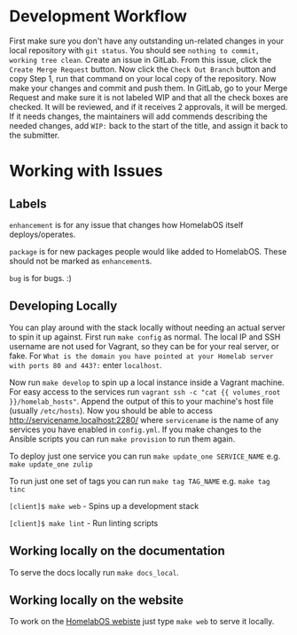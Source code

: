 # Development Workflow

First make sure you don't have any outstanding un-related changes in your local repository with `git status`. You should see `nothing to commit, working tree clean`. Create an issue in GitLab. From this issue, click the `Create Merge Request` button. Now click the `Check Out Branch` button and copy Step 1, run that command on your local copy of the repository. Now make your changes and commit and push them. In GitLab, go to your Merge Request and make sure it is not labeled WIP and that all the check boxes are checked. It will be reviewed, and if it receives 2 approvals, it will be merged. If it needs changes, the maintainers will add commends describing the needed changes, add `WIP:` back to the start of the title, and assign it back to the submitter.

# Working with Issues

## Labels

`enhancement` is for any issue that changes how HomelabOS itself deploys/operates.

`package` is for new packages people would like added to HomelabOS. These should not be marked as `enhancement`s.

`bug` is for bugs. :)

## Developing Locally

You can play around with the stack locally without needing an actual server to spin it up against.
First run `make config` as normal. The local IP and SSH username are not used for Vagrant, so they can be
for your real server, or fake. For `What is the domain you have pointed at your Homelab server with ports 80 and 443?:`
enter `localhost`.

Now run `make develop` to spin up a local instance inside a Vagrant machine.
For easy access to the services run `vagrant ssh -c "cat {{ volumes_root }}/homelab_hosts"`. Append the output of this to your
machine's host file (usually `/etc/hosts`). Now you should be able to access http://servicename.localhost:2280/
where `servicename` is the name of any services you have enabled in `config.yml`.
If you make changes to the Ansible scripts you can run `make provision` to run them again.

To deploy just one service you can run `make update_one SERVICE_NAME` e.g. `make update_one zulip`

To run just one set of tags you can run `make tag TAG_NAME` e.g. `make tag tinc`

`[client]$ make web` - Spins up a development stack

`[client]$ make lint` - Run linting scripts

## Working locally on the documentation

To serve the docs locally run `make docs_local`.

## Working locally on the website

To work on the [HomelabOS webiste](https://homelabos.com/) just type `make web` to serve it locally.
